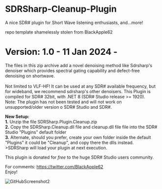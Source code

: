 # SDRSharp-Cleanup-Plugin


A nice SDR# plugin for Short Wave listening enthusiasts, and...more!

repo template shamelessly stolen from BlackApple62

# Version: 1.0 - 11 Jan 2024 - 

The files in this zip archive add a novel denoising method like Sdrsharp's denoiser which provides spectral gating capability and defect-free denoising on shortwave.  
<br>Not limited to VLF-HF! It can be used at any SDR# available frequency,
but for wideband, we recommend sdrsharp's other denoisers.
This Plugin is compiled for SDR# 32bit, with .NET 8 (SDR# Studio release >= 1920).
<br>Note: The plugin has not been tested and will not work on unsupported/older version o SDR# Studio and SDR#.

**New Setup:**
<br>**1.** Unzip the file SDRSharp.Plugin.Cleanup.zip
<br>**2.** Copy the SDRSharp.Cleanup.dll file and cleanup.dll file file into the SDR# Studio "Plugins" default folder
<br>**3.** Alternate, should you prefer, create your own folder inside the default "Plugins" it could be "Cleanup", and copy there the dlls instead.
<br>>SDRSharp will load your plugin at next execution.


This plugin is donated for *free* to the huge SDR# Studio users community.<br>

For comments: https://twitter.com/BlackApple62
<br>Enjoy!

![GitHubScreenshot2](https://user-images.githubusercontent.com/47506878/229347413-e8f032be-2a63-4522-913e-a32d3d3f3eeb.png)
